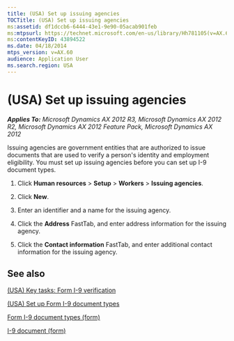 ```yaml
---
title: (USA) Set up issuing agencies
TOCTitle: (USA) Set up issuing agencies
ms:assetid: df1dccb6-6444-43e1-9e90-05acab901feb
ms:mtpsurl: https://technet.microsoft.com/en-us/library/Hh781105(v=AX.60)
ms:contentKeyID: 43894522
ms.date: 04/18/2014
mtps_version: v=AX.60
audience: Application User
ms.search.region: USA
---
```


# (USA) Set up issuing agencies 


_**Applies To:** Microsoft Dynamics AX 2012 R3, Microsoft Dynamics AX 2012 R2, Microsoft Dynamics AX 2012 Feature Pack, Microsoft Dynamics AX 2012_

Issuing agencies are government entities that are authorized to issue documents that are used to verify a person's identity and employment eligibility. You must set up issuing agencies before you can set up I-9 document types.

1.  Click **Human resources** \> **Setup** \> **Workers** \> **Issuing agencies**.

2.  Click **New**.

3.  Enter an identifier and a name for the issuing agency.

4.  Click the **Address** FastTab, and enter address information for the issuing agency.

5.  Click the **Contact information** FastTab, and enter additional contact information for the issuing agency.

## See also

[(USA) Key tasks: Form I-9 verification](usa-key-tasks-form-i-9-verification.md)

[(USA) Set up Form I-9 document types](usa-set-up-form-i-9-document-types.md)

[Form I-9 document types (form)](https://technet.microsoft.com/en-us/library/hh227352\(v=ax.60\))

[I-9 document (form)](https://technet.microsoft.com/en-us/library/hh227380\(v=ax.60\))

  


